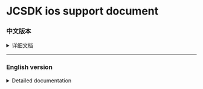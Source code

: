   
[iOS14 support]: https://github.com/Romambo/JCSDK_DocumentFile/blob/main/iOS14_support.md 
[JCSDK]: https://github.com/Romambo/JCSDK  
[DataCollenction_SDK]: https://github.com/Romambo/DataCollection_SDK  
[ADThirdParty_SDK]: https://github.com/Romambo/ADThirdParty_SDK  
[图片1]: https://github.com/Romambo/JCSDK_DocumentFile/blob/main/imageFile/ios_image1.png
[图片2]:https://github.com/Romambo/JCSDK_DocumentFile/blob/main/imageFile/ios_image2.png

# JCSDK ios support document

### 中文版本

<details>
<summary>详细文档</summary>
 
- **SDK简介：**  
 JCSDK是MS公司提供的一套广告类型的SDK，内部集成了各大广告商的广告SDK和相关数据统计SDK，便于平台之间对应用内广告的联合运营和数据分析。  
   1. 支持广告类型：  
   开屏广告、banner广告、激励视频广告、插屏广告、native广告  
   2. 版本记录：  
   
      <details>
      <summary>1.0.0</summary>

      支持开发者工具: Xcode 11  
      系统版本:iOS 9.0
      </details>

      <details>
      <summary>2.0.0</summary>

      支持开发者工具: Xcode 12  
      系统版本:iOS 9.0

      **更新内容**  
      >1.新增了流量组和连续展示功能逻辑、升级内部广告接口 V4 -> V5  
      >2.新增 "kochava" and "tenjin" 数据统计平台  
      >3.修改了unity使用者需要接入的OC初始化接口. 详情见: JC_unityAdApi.h
      ```
      旧代码
      //-(void)initJCSDKWithLog:(BOOL)isOpenLog isFirstShowSplash:(BOOL)isShow splashClose:(unityBlock)block;
      新代码
      -(void)initJCSDKWithUnityShow:(unityBlock)block;
      ```

      >4.修改了iOS日志打印接口。新增日志等级功能，详情见: JCAdCallBackHeader.h  
      ```
      旧代码
      //+(void)setOpenPlatformLog:(BOOL)openPlatformLog;
      新代码
      +(void)setTheLogLevel:(MSLogLevelStatus)logLevel;

      ```

      >5.修改了JCiOSConfig.plist文件, 新增字段:   
         "KochavaAppID":    kochava 初始化参数   
         "TenJinAppID":     TenJin 初始化参数   
         "ShowSplashFirst": 应用首次打开是否展示开屏广告. 
         "LogLevel":日志等级 1、关闭. 2、打开JC日志. 3、打开JC+广告日志. 4、打开JC+广告+数据日志. 默认值:1  

      **项目配置：**  
      * 添加系统库:  
         > AppTrackingTransparency.framework  
      * 添加第三方库和文件:
         > KochavaCore.framework               (Embed & Sign)  
         > KochavaTracker.framework            (Embed & Sign)  
         > KochavaAdNetwork.framework          (Embed & Sign)  
         > libTenjinSDK.a  
         > TenjinSDK.h 
      </details>  
 
- **SDK接入配置:**  

   <details>
   <summary>content</summary>

   1. SDK库和所需支持库：  
    [JCSDK]  
    [DataCollenction_SDK]  
    [ADThirdParty_SDK]  
   
   2. info.pist 配置：
   ```
   支持http网络配置
   <key>NSAppTransportSecurity</key>
   <dict>
   <key>NSAllowsArbitraryLoads</key>
   <true/>
   </dict>

   Google相关参数配置
   <key>GADApplicationIdentifier</key>
   <string>ca-app-pub-9488501426181082/7319780494</string>
   ```
   3. build setting 配置：  
    bitcode 设置为NO  
    other Linker Flags 设置 -ObjC  
   
   4. iOS14 支持：  
    详情见 [iOS14 support] 说明文档.  
   
   5. 导入系统支持库：  
    Accelerate.framework  
    AdSupport.framework  
    AVFoundation.framework  
    CoreGraphics.framework  
    CoreLocation.framework  
    CoreMedia.framework  
    CoreMotion.framework  
    CoreTelephony.framework  
    iAd.framework  
    MessageUI.framework  
    SafariServices.framework  
    Security.framework  
    SystemConfiguration.framework  
    UIKit.framework  
    VideoToolbox.framework  
    WebKit.framework  
    AppTrackingTransparency.framework  
    libbz2.tbd  
    libc++.tbd  
    libresolv.9.tbd  
    libsqlite3.tbd  
    libxml2.tbd  
    libz.tbd  
   
   6. JCiOSConfig.plist 参数说明：  
    V1.0.0 提供  
    
    | Item      | Value |
    | --------- | -----:|
    | appid  | JCSDK初始化所需的appid |
    | channelid  | JCSDK初始化所需的channelid |
    | ReYunAppID  | 热云初始化appid |
    | ReYunChannelID  | 热云初始化channleid |   
    | UmengAppID  | Umeng初始化appid |
    | ShuShuAppID  | 数数平台初始化appid |
    | TalkingDataAppID  | TalkingData平台初始化appid |   
    
    V2.0.0 新增  
   
    | Item      | Value |
    | --------- | -----:|
    | KochavaAppID  | kochava初始化所需的appid |
    | TenJinAppID  | tenjin初始化所需的appid |
    | ShowSplashFirst  | 首次打开应用是否展示开屏广告，bool类型 YES/NO |
    | LogLevel  | 日志等级：字符串1、关闭。2、开JC日志。3、开JC+ad日志。4、开JC+ad+data 日志 |
   </details>
   
- **SDK相关Api:**
   <details>
   <summary>content</summary>

   如果文档内API和framework内API有冲突，请以framework内API为准。
   1. 头文件：
   #import <JCSDK/JCSDK.h>  
   
   2. 初始化SDK：  
   ```
   //appid 和 channelid如果在JCiOSConfig.plist配置 ，可传空。 
   //isOpenInBody 是否开启体内配置，旧接口参数，2.0.0之后都需传入YES，否则没有广告位
   +(void)jcSDKInitConfigWithAppId:(NSString*)appId channelId:(NSString*)channelId isOpenInBody:(BOOL)isOpenInBody block:(void(^)(BOOL isOk))block;
   ```
   
   3. splash广告api：    
   ```
   //开屏请在window加载之后被调用
   [JC_iOSAdApi loadSplashView];
   ```
   
   4. banner广告api：  
   ```
   //推荐：先调用load进行广告位“预热” ，展示之前判断isReady是否为YES ，请自行设计调用场景，api最好不要连续，以免未及时load到数据
   [JC_iOSAdApi loadBannerConfig];

   BOOL isReady = [JC_iOSAdApi bannerIsReady]
   //con传入当前控制器即可
   [JC_iOSAdApi showBannerViewWithCon:con];
   ```
   
   5. Intersitial 广告 api：  
   ```
   ///推荐调用顺序 load - isReady - show - isReady - show（sdk内部采用了自动加载插屏资源功能，外部使用只需要调用一次load接口）
   [JC_iOSAdApi loadIntersitialConfig];

   BOOL isReady = [JC_iOSAdApi intersitialIsReady]

   [JC_iOSAdApi showIntersitialView];
   ```
   
   6. RewardView广告api：  
   ```
   //推荐调用顺序 load - isReady - show - isReady - show（sdk内部采用了自动加载激励视频资源功能，外部使用只需要调用一次load接口）
   [JC_iOSAdApi loadRewardConfig];
   BOOL isReady = [JC_iOSAdApi rewardVIsReady]
   [JC_iOSAdApi showRewardView];
   ```
   
   7. native 广告 api：  
   ```
   //native没有缓存池，每次使用调用load ，判断isReady后再展示。show方法有返回值，返回根据config生成的广告view 
   //JCNativeConfig 是native展示广告位的配置类，请配置完整，否则可能导致加载视图异常，请将返回的view加载到需要显示的视图上
   
   [JC_iOSAdApi loadNativeConfigSize:CGSizeMake(CGRectGetWidth(self.view.bounds), 350)]; //size：请和展示的原生view大小相同，避免加载不全

   BOOL isReady = [JC_iOSAdApi nativeIsReady]

   JCNativeConfig *config = [[JCNativeConfig alloc]init];
   config.ADFrame = CGRectMake(.0f, 200.0f, CGRectGetWidth(self.view.bounds), 350.0f);
   config.mediaViewFrame = CGRectMake(0, 120.0f, CGRectGetWidth(self.view.bounds), 350.0f - 120.0f);
   config.renderingViewClass = [[[CustomView alloc]init] class];
   config.rootViewController = self;
   UIView *adview = [JC_iOSAdApi showNativeConfigWithConfig:config];
   // 添加adview到视图上
   ```
   
   8. 广告回调 api：  
   ```
   //以下是splash广告的回调api使用示例，其他广告回调请自行使用.回调监听的key ，相关状态类型、回调参数说明请查看JCAdCallBackHeader.h类，请选择所需要的回调状态和参数进行监听和使用
   [[NSNotificationCenter defaultCenter]addObserver:self selector:@selector(msAdLoadCallBack:) name:MSSplashADKey object:nil];

   -(void)msAdLoadCallBack:(NSNotification*)noti{
       NSLog(@"%@",noti.userInfo);
       NSInteger code = [noti.userInfo[@"status"] integerValue];
       switch (code) {
           case MSAd_splashDidShow:
           {
               NSLog(@"MSAd_splashDidShow");
           }
               break;

           default:
               break;
       }
   }
   ```
   
   9. 关于欧盟地区展示GDPR： 
   ```
   /// Determine if it is EU territory API
   /// @param block callback isEU? YES / NO
   +(void)getLocationIsEU:(void(^)(BOOL isEU))block;

   /// the GDPR interface API
   /// @param dismissblock close Interface callback
   /// @param failBlock show Fail callback
   +(void)jcSDKShowGDPRWithDismissblock:(void(^)(void))dismissblock loadFailblock:(void(^)(NSError *error))failBlock;
   ```
   </details>


- **常见报错处理:**
 
  <details>
  <summary>content</summary>

  1. 如果使用了快手SDK，在打包上传AppStore的时候，苹果不支持模拟器相关支持二进制，可以加入以下脚本，来删除模拟器相关二进制内容。  
  
        `APP_PATH="${TARGET_BUILD_DIR}/${WRAPPER_NAME}"`  
        `find "$APP_PATH" -name '*.framework' -type d | while read -r FRAMEWORK`  
        `do`  
        ` FRAMEWORK_EXECUTABLE_NAME=$(defaults read "$FRAMEWORK/Info.plist" CFBundleExecutable)`  
        ` FRAMEWORK_EXECUTABLE_PATH="$FRAMEWORK/$FRAMEWORK_EXECUTABLE_NAME"`  
        ` echo "Executable is $FRAMEWORK_EXECUTABLE_PATH"`  
        ` EXTRACTED_ARCHS=()`  
        ` for ARCH in $ARCHS`  
        ` do`  
        `     echo "Extracting $ARCH from $FRAMEWORK_EXECUTABLE_NAME"`  
        `     lipo -extract "$ARCH" "$FRAMEWORK_EXECUTABLE_PATH" -o "$FRAMEWORK_EXECUTABLE_PATH-$ARCH"`  
        `     EXTRACTED_ARCHS+=("$FRAMEWORK_EXECUTABLE_PATH-$ARCH")`  
        ` done`  
        ` echo "Merging extracted architectures: ${ARCHS}"`  
        ` lipo -o "$FRAMEWORK_EXECUTABLE_PATH-merged" -create "${EXTRACTED_ARCHS[@]}"`  
        ` rm "${EXTRACTED_ARCHS[@]}"`  
        ` echo "Replacing original executable with thinned version"`  
        ` rm "$FRAMEWORK_EXECUTABLE_PATH"`  
        ` mv "$FRAMEWORK_EXECUTABLE_PATH-merged" "$FRAMEWORK_EXECUTABLE_PATH"`  
        ` done`  
  
  ![图片2]

  </details>

  
  

</details>
 
 ----
 
 ### English version
 
<details>
<summary>Detailed documentation</summary>
 
- **SDK Introduction：**  
 JCSDK is a set of advertising SDK provided by MS. It integrates the advertising SDKs of major advertisers and related data statistics SDKs to facilitate the joint operation and data analysis of in-app advertising between platforms.  
   1. Support ad types：  
   splash ads、banner ads、rewardVideo ads、inter ads、native ads  
   2. Version record：  
        <details>
        <summary>1.0.0</summary>

        support development tools: Xcode 11  
        system version:iOS 9.0
        </details>

        <details>
        <summary>2.0.0</summary>

        support development tools: Xcode 12  
        system version:iOS 9.0

        **update content**  
        >1.Added internal logic waterfall and continuous display  
        >2.Added "kochava" and "tenjin" statistics  
        >3.Change the SDK initialization interface used by Unity. see: JC_unityAdApi.h
        ```
        old code
        //-(void)initJCSDKWithLog:(BOOL)isOpenLog isFirstShowSplash:(BOOL)isShow splashClose:(unityBlock)block;
        new code
        -(void)initJCSDKWithUnityShow:(unityBlock)block;
        ```

        >4.Change the log log interface, increase the log level.  see: JCAdCallBackHeader.h  
        ```
        old code
        //+(void)setOpenPlatformLog:(BOOL)openPlatformLog;
        new code
        +(void)setTheLogLevel:(MSLogLevelStatus)logLevel;
        ```

        >5.Change JCiOSConfig.plist, add:   
           "KochavaAppID":    kochava initialization parameters   
           "TenJinAppID":     TenJin initialization parameters   
           "ShowSplashFirst": Whether to display splash when the app is first opened. 
           "LogLevel":loglevel 1、closeAll. 2、open JC_log. 3、open JC+AD log. 4、open JC+AD+Data log. Defaults:1  

        **Project configuration：**  
        * add System library:  
           > AppTrackingTransparency.framework  
        * add Third party library and file:
           > KochavaCore.framework               (Embed & Sign)  
           > KochavaTracker.framework            (Embed & Sign)  
           > KochavaAdNetwork.framework          (Embed & Sign)  
           > libTenjinSDK.a  
           > TenjinSDK.h 
        </details> 
 
- **SDK Access configuration:**  

   <details>
   <summary>content</summary>

   1. SDK library and required support library：  
    [JCSDK]  
    [DataCollenction_SDK]  
    [ADThirdParty_SDK]  
   
   2. info.pist configuration：
   ```
   Support http network configuration
   <key>NSAppTransportSecurity</key>
   <dict>
   <key>NSAllowsArbitraryLoads</key>
   <true/>
   </dict>

   Google configuration
   <key>GADApplicationIdentifier</key>
   <string>ca-app-pub-9488501426181082/7319780494</string>
   ```
   3. build setting configuration：  
    "bitcode" set "NO"  
    "other Linker Flags" set "-ObjC"  
   
   4. iOS14 support：  
    see [iOS14 support] document.  
   
   5. Import system support library：  
   
    Accelerate.framework  
    AdSupport.framework  
    AVFoundation.framework  
    CoreGraphics.framework  
    CoreLocation.framework  
    CoreMedia.framework  
    CoreMotion.framework  
    CoreTelephony.framework  
    iAd.framework  
    MessageUI.framework  
    SafariServices.framework  
    Security.framework  
    SystemConfiguration.framework  
    UIKit.framework  
    VideoToolbox.framework  
    WebKit.framework  
    AppTrackingTransparency.framework  
    libbz2.tbd  
    libc++.tbd  
    libresolv.9.tbd  
    libsqlite3.tbd  
    libxml2.tbd  
    libz.tbd  
   
   6. JCiOSConfig.plist Parameter Description：  
    V1.0.0 add  
    
    | Item      | Value |
    | --------- | -----:|
    | appid  | Appid required for JCSDK initialization |
    | channelid  | ChannelId required for JCSDK initialization |
    | ReYunAppID  | Appid required for reyun initialization |
    | ReYunChannelID  | channelId required for reyun initialization |   
    | UmengAppID  | Appid required for UMeng initialization |
    | ShuShuAppID  | Appid required for 数数 initialization |
    | TalkingDataAppID  | Appid required for TalkingData initialization |   
    
    V2.0.0 add  
   
    | Item      | Value |
    | --------- | -----:|
    | KochavaAppID  | Appid required for Kochava initialization |
    | TenJinAppID  | Appid required for tenjin initialization |
    | ShowSplashFirst  | Whether to display an open-screen ad when opening the app for the first time，bool type: YES/NO |
    | LogLevel  | Log level: string type. 1. Close. 2. Open JC log. 3. Open JC+ad log. 4. Open JC+ad+data log |
   </details>
   
- **SDK Api:**
   <details>
   <summary>content</summary>

   If there is a conflict between the API in the document and the API in the framework, please refer to the API in the framework.  
   
   1. header：
   #import <JCSDK/JCSDK.h>  
   
   2. init SDK：  
   ```
   //If appid and channelid are configured in JCiOSConfig.plist, they can be passed empty. 
   //isOpenInBody: Whether to open the body configuration (old interface parameters). After 2.0.0, YES must be passed in, otherwise there will be no advertising space
   +(void)jcSDKInitConfigWithAppId:(NSString*)appId channelId:(NSString*)channelId isOpenInBody:(BOOL)isOpenInBody block:(void(^)(BOOL isOk))block;
   ```
   
   3. splash api：    
   ```
   //Open the screen, splash be called after the window is loaded
   [JC_iOSAdApi loadSplashView];
   ```
   
   4. banner api：  
   ```
   //Recommendation: First call load to "warm up" the ad space, and judge whether isReady is YES before displaying. Please design the calling scene by yourself. The api is best not to be continuous, so as not to load the data in time
   [JC_iOSAdApi loadBannerConfig];

   BOOL isReady = [JC_iOSAdApi bannerIsReady]
   //con Just pass in the current controller
   [JC_iOSAdApi showBannerViewWithCon:con];
   ```
   
   5. Intersitial api：  
   ```
   ///Recommended calling sequence load-isReady-show-isReady-show (The automatic loading of interstitial resources is used inside the SDK, and the load interface only needs to be called once for external use)
   [JC_iOSAdApi loadIntersitialConfig];

   BOOL isReady = [JC_iOSAdApi intersitialIsReady]

   [JC_iOSAdApi showIntersitialView];
   ```
   
   6. RewardView api：  
   ```
   //Recommended calling sequence load-isReady-show-isReady-show (The function of automatically loading incentive video resources is used inside the SDK, and the load interface only needs to be called once for external use)
   [JC_iOSAdApi loadRewardConfig];
   BOOL isReady = [JC_iOSAdApi rewardVIsReady]
   [JC_iOSAdApi showRewardView];
   ```
   
   7. native api：  
   ```
   //Native does not have a buffer pool. Call load every time you use it, and then display it after judging isReady. The show method has a return value, which returns the ad view generated according to config 
   //JCNativeConfig is the configuration class of native display ad slots. Please configure it completely, otherwise it may cause abnormal loading of the view. Please load the returned view to the view that needs to be displayed
   
   //size：Please be the same size as the displayed native view to avoid incomplete loading
   [JC_iOSAdApi loadNativeConfigSize:CGSizeMake(CGRectGetWidth(self.view.bounds), 350)]; 

   BOOL isReady = [JC_iOSAdApi nativeIsReady]

   JCNativeConfig *config = [[JCNativeConfig alloc]init];
   config.ADFrame = CGRectMake(.0f, 200.0f, CGRectGetWidth(self.view.bounds), 350.0f);
   config.mediaViewFrame = CGRectMake(0, 120.0f, CGRectGetWidth(self.view.bounds), 350.0f - 120.0f);
   config.renderingViewClass = [[[CustomView alloc]init] class];
   config.rootViewController = self;
   UIView *adview = [JC_iOSAdApi showNativeConfigWithConfig:config];
   // add adview to superView
   ```
   
   8. ad callbcak api：  
   ```
   //The following is an example of using the callback api of the splash advertisement. For other advertisement callbacks, please use it yourself. The key for callback monitoring. Please refer to the "JCAdCallBackHeader.h" class for related status types and callback parameter descriptions. Please select the required callback status and parameters for monitoring and use
   
   [[NSNotificationCenter defaultCenter]addObserver:self selector:@selector(msAdLoadCallBack:) name:MSSplashADKey object:nil];

   -(void)msAdLoadCallBack:(NSNotification*)noti{
       NSLog(@"%@",noti.userInfo);
       NSInteger code = [noti.userInfo[@"status"] integerValue];
       switch (code) {
           case MSAd_splashDidShow:
           {
               NSLog(@"MSAd_splashDidShow");
           }
               break;

           default:
               break;
       }
   }
   ```
   
   9. about GDPR： 
   ```
   /// Determine if it is EU territory API
   /// @param block callback isEU? YES / NO
   +(void)getLocationIsEU:(void(^)(BOOL isEU))block;

   /// the GDPR interface API
   /// @param dismissblock close Interface callback
   /// @param failBlock show Fail callback
   +(void)jcSDKShowGDPRWithDismissblock:(void(^)(void))dismissblock loadFailblock:(void(^)(NSError *error))failBlock;
   ```
   </details>


- **Common error handling:**
 
  <details>
  <summary>content</summary>

  1. If you use KSAdSDK, when you package and upload AppStore, Apple does not support the emulator-related support binary, you can add the following script to delete the emulator-related binary content.  
  
        `APP_PATH="${TARGET_BUILD_DIR}/${WRAPPER_NAME}"`  
        `find "$APP_PATH" -name '*.framework' -type d | while read -r FRAMEWORK`  
        `do`  
        ` FRAMEWORK_EXECUTABLE_NAME=$(defaults read "$FRAMEWORK/Info.plist" CFBundleExecutable)`  
        ` FRAMEWORK_EXECUTABLE_PATH="$FRAMEWORK/$FRAMEWORK_EXECUTABLE_NAME"`  
        ` echo "Executable is $FRAMEWORK_EXECUTABLE_PATH"`  
        ` EXTRACTED_ARCHS=()`  
        ` for ARCH in $ARCHS`  
        ` do`  
        `     echo "Extracting $ARCH from $FRAMEWORK_EXECUTABLE_NAME"`  
        `     lipo -extract "$ARCH" "$FRAMEWORK_EXECUTABLE_PATH" -o "$FRAMEWORK_EXECUTABLE_PATH-$ARCH"`  
        `     EXTRACTED_ARCHS+=("$FRAMEWORK_EXECUTABLE_PATH-$ARCH")`  
        ` done`  
        ` echo "Merging extracted architectures: ${ARCHS}"`  
        ` lipo -o "$FRAMEWORK_EXECUTABLE_PATH-merged" -create "${EXTRACTED_ARCHS[@]}"`  
        ` rm "${EXTRACTED_ARCHS[@]}"`  
        ` echo "Replacing original executable with thinned version"`  
        ` rm "$FRAMEWORK_EXECUTABLE_PATH"`  
        ` mv "$FRAMEWORK_EXECUTABLE_PATH-merged" "$FRAMEWORK_EXECUTABLE_PATH"`  
        ` done`  
  
  ![图片2]

  </details>

  
  

</details>

